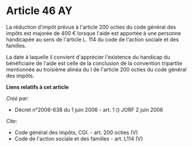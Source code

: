 # Article 46 AY

La réduction d'impôt prévue à l'article 200 octies du code général des impôts est majorée de 400 € lorsque l'aide est
apportée à une personne handicapée au sens de l'article L. 114 du code de l'action sociale et des familles. 

La date à laquelle il convient d'apprécier l'existence du handicap du bénéficiaire de l'aide est celle de la conclusion de la
convention tripartite mentionnée au troisième alinéa du I de l'article 200 octies du code général des impôts.

**Liens relatifs à cet article**

_Créé par_:

  - Décret n°2006-638 du 1 juin 2006 - art. 1 () JORF 2 juin 2006

_Cite_:

  - Code général des impôts, CGI. - art. 200 octies (V)
  - Code de l'action sociale et des familles - art. L114 (V)
